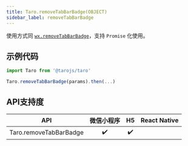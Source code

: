 ```yaml
---
title: Taro.removeTabBarBadge(OBJECT)
sidebar_label: removeTabBarBadge
---
```



使用方式同 [`wx.removeTabBarBadge`](https://developers.weixin.qq.com/miniprogram/dev/api/wx.removeTabBarBadge.html)，支持 `Promise` 化使用。

## 示例代码

```jsx
import Taro from '@tarojs/taro'

Taro.removeTabBarBadge(params).then(...)
```



## API支持度


| API | 微信小程序 | H5 | React Native |
| :-: | :-: | :-: | :-: |
| Taro.removeTabBarBadge | ✔️ | ✔️ |  |

